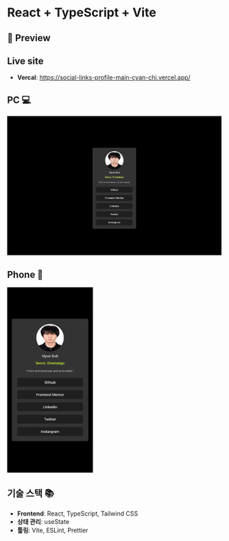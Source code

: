 # React + TypeScript + Vite

## 📸 Preview

## Live site

- **Vercal**: https://social-links-profile-main-cyan-chi.vercel.app/

## PC 💻

<p align="left">
  <img src="./src/assets/screenshot/pc-lg_1.png" width="500"  />
</p>

## Phone 📱

<p align="left">
  <img src="./src/assets/screenshot/m-sm_1.png" width="200" />
</p>

## 기술 스택 📚

- **Frontend**: React, TypeScript, Tailwind CSS
- **상태 관리**: useState
- **툴링**: Vite, ESLint, Prettier
